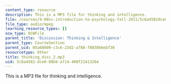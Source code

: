 ```yaml
---
content_type: resource
description: This is a MP3 file for thinking and intelligence.
file: /courses/9-00sc-introduction-to-psychology-fall-2011/5c6a4582dce008b8a714408f21413264_thinking_disc_2.mp3
file_type: audio/mpeg
learning_resource_types: []
ocw_type: OCWFile
parent_title: 'Discussion: Thinking & Intelligence'
parent_type: CourseSection
parent_uid: 05a68009-c3c6-23d2-a788-f8858b6ebf30
resourcetype: Other
title: thinking_disc_2.mp3
uid: 5c6a4582-dce0-08b8-a714-408f21413264
---
```

This is a MP3 file for thinking and intelligence.